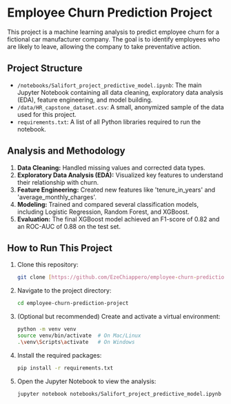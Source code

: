 # Employee Churn Prediction Project

This project is a machine learning analysis to predict employee churn for a fictional car manufacturer company. The goal is to identify employees who are likely to leave, allowing the company to take preventative action.

## Project Structure

-   `/notebooks/Salifort_project_predictive_model.ipynb`: The main Jupyter Notebook containing all data cleaning, exploratory data analysis (EDA), feature engineering, and model building.
-   `/data/HR_capstone_dataset.csv`: A small, anonymized sample of the data used for this project.
-   `requirements.txt`: A list of all Python libraries required to run the notebook.

## Analysis and Methodology

1.  **Data Cleaning:** Handled missing values and corrected data types.
2.  **Exploratory Data Analysis (EDA):** Visualized key features to understand their relationship with churn.
3.  **Feature Engineering:** Created new features like 'tenure_in_years' and 'average_monthly_charges'.
4.  **Modeling:** Trained and compared several classification models, including Logistic Regression, Random Forest, and XGBoost.
5.  **Evaluation:** The final XGBoost model achieved an F1-score of 0.82 and an ROC-AUC of 0.88 on the test set.

## How to Run This Project

1.  Clone this repository:
    ```bash
    git clone [https://github.com/EzeChiappero/employee-churn-prediction-project.git](https://github.com/EzeChiappero/employee-churn-prediction-project.git)
    ```
2.  Navigate to the project directory:
    ```bash
    cd employee-churn-prediction-project
    ```
3.  (Optional but recommended) Create and activate a virtual environment:
    ```bash
    python -m venv venv
    source venv/bin/activate  # On Mac/Linux
    .\venv\Scripts\activate   # On Windows
    ```
4.  Install the required packages:
    ```bash
    pip install -r requirements.txt
    ```
5.  Open the Jupyter Notebook to view the analysis:
    ```bash
    jupyter notebook notebooks/Salifort_project_predictive_model.ipynb
    ```